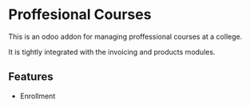 # Proffesional Courses
This is an odoo addon for managing proffessional courses at a college.

It is tightly integrated with the invoicing and products modules.

## Features
- Enrollment